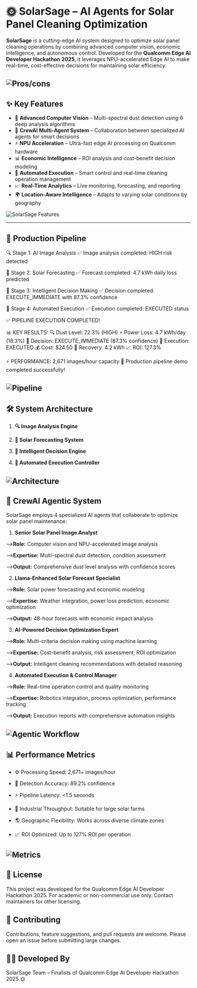 # 🌞 SolarSage – AI Agents for Solar Panel Cleaning Optimization

**SolarSage** is a cutting-edge AI system designed to optimize solar panel cleaning operations by combining advanced computer vision, economic intelligence, and autonomous control. Developed for the **Qualcomm Edge AI Developer Hackathon 2025**, it leverages NPU-accelerated Edge AI to make real-time, cost-effective decisions for maintaining solar efficiency.


![Pros/cons](assets/1.png)
---
## ✨ Key Features

- 🧠 **Advanced Computer Vision** – Multi-spectral dust detection using 6 deep analysis algorithms  
- 🤖 **CrewAI Multi-Agent System** – Collaboration between specialized AI agents for smart decisions  
- ⚡ **NPU Acceleration** – Ultra-fast edge AI processing on Qualcomm hardware  
- 📊 **Economic Intelligence** – ROI analysis and cost-benefit decision modeling  
- 🔄 **Automated Execution** – Smart control and real-time cleaning operation management  
- 📈 **Real-Time Analytics** – Live monitoring, forecasting, and reporting  
- 🌍 **Location-Aware Intelligence** – Adapts to varying solar conditions by geography  


![SolarSage Features](assets/2.png)

---

## 🧪 Production Pipeline

🔍 Stage 1: AI Image Analysis
✅ Image analysis completed: HIGH risk detected

🔮 Stage 2: Solar Forecasting
✅ Forecast completed: 4.7 kWh daily loss predicted

🧠 Stage 3: Intelligent Decision Making
✅ Decision completed: EXECUTE_IMMEDIATE with 87.3% confidence

🚿 Stage 4: Automated Execution
✅ Execution completed: EXECUTED status

✅ PIPELINE EXECUTION COMPLETED!

📊 KEY RESULTS:
🔍 Dust Level: 72.3% (HIGH)
⚡ Power Loss: 4.7 kWh/day (18.3%)
🧠 Decision: EXECUTE_IMMEDIATE (87.3% confidence)
🚿 Execution: EXECUTED
💰 Cost: $24.50
💎 Recovery: 4.2 kWh
📈 ROI: 127.3%

⚡ PERFORMANCE: 2,671 images/hour capacity
🎉 Production pipeline demo completed successfully!

![Pipeline](assets/3.png)
---

## 🛠️ System Architecture

1. **🔍 Image Analysis Engine**


2. **🔮 Solar Forecasting System**


3. **🧠 Intelligent Decision Engine**

4. **🚿 Automated Execution Controller**


![Architecture](assets/4.png)
---

## 🤖 CrewAI Agentic System

SolarSage employs 4 specialized AI agents that collaborate to optimize solar panel maintenance:

1. **Senior Solar Panel Image Analyst**

-->**Role:** Computer vision and NPU-accelerated image analysis

-->**Expertise:** Multi-spectral dust detection, condition assessment

-->**Output:** Comprehensive dust level analysis with confidence scores



2. **Llama-Enhanced Solar Forecast Specialist**

-->**Role:** Solar power forecasting and economic modeling

-->**Expertise:** Weather integration, power loss prediction, economic optimization

-->**Output:** 48-hour forecasts with economic impact analysis



3. **AI-Powered Decision Optimization Expert**


-->**Role:** Multi-criteria decision making using machine learning

-->**Expertise:** Cost-benefit analysis, risk assessment, ROI optimization

-->**Output:** Intelligent cleaning recommendations with detailed reasoning



4. **Automated Execution & Control Manager**

-->**Role:** Real-time operation control and quality monitoring

-->**Expertise:** Robotics integration, process optimization, performance tracking

-->**Output:** Execution reports with comprehensive automation insights


![Agentic Workflow](assets/5.png)
---

## 📊 Performance Metrics

- ⚙️ Processing Speed: 2,671+ images/hour

- 🎯 Detection Accuracy: 89.2% confidence

- ⚡ Pipeline Latency: <1.5 seconds

- 🔁 Industrial Throughput: Suitable for large solar farms

- 🌎 Geographic Flexibility: Works across diverse climate zones

- 📈 ROI Optimized: Up to 127% ROI per operation

![Metrics](assets/6.png)
---
## 📎 License
This project was developed for the Qualcomm Edge AI Developer Hackathon 2025. For academic or non-commercial use only. Contact maintainers for other licensing.

## 🤝 Contributing
Contributions, feature suggestions, and pull requests are welcome.
Please open an issue before submitting large changes.

## 👨‍💻 Developed By
SolarSage Team – Finalists of Qualcomm Edge AI Developer Hackathon 2025 🌞
